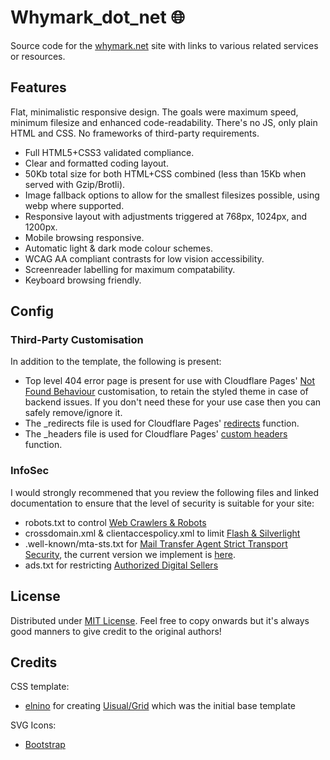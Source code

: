# Whymark_dot_net :globe_with_meridians:
Source code for the [whymark.net](https://whymark.net/) site with links to various related services or resources.


## Features
Flat, minimalistic responsive design. The goals were maximum speed, minimum filesize and enhanced code-readability. There's no JS, only plain HTML and CSS. No frameworks of third-party requirements.

- Full HTML5+CSS3 validated compliance.
- Clear and formatted coding layout.
- 50Kb total size for both HTML+CSS combined (less than 15Kb when served with Gzip/Brotli).
- Image fallback options to allow for the smallest filesizes possible, using webp where supported.
- Responsive layout with adjustments triggered at 768px, 1024px, and 1200px.
- Mobile browsing responsive.
- Automatic light & dark mode colour schemes.
- WCAG AA compliant contrasts for low vision accessibility.
- Screenreader labelling for maximum compatability.
- Keyboard browsing friendly.


## Config
### Third-Party Customisation
In addition to the template, the following is present:
- Top level 404 error page is present for use with Cloudflare Pages' [Not Found Behaviour](https://developers.cloudflare.com/pages/platform/serving-pages/) customisation, to retain the styled theme in case of backend issues. If you don't need these for your use case then you can safely remove/ignore it.
- The _redirects file is used for Cloudflare Pages' [redirects](https://developers.cloudflare.com/pages/platform/redirects/) function.
- The _headers file is used for Cloudflare Pages' [custom headers](https://developers.cloudflare.com/pages/platform/headers/) function.


### InfoSec
I would strongly recommened that you review the following files and linked documentation to ensure that the level of security is suitable for your site:
- robots.txt to control [Web Crawlers & Robots](https://en.wikipedia.org/wiki/Robots_exclusion_standard)
- crossdomain.xml & clientaccespolicy.xml to limit [Flash & Silverlight](https://en.wikipedia.org/wiki/Cross-site_request_forgery)
- .well-known/mta-sts.txt for [Mail Transfer Agent Strict Transport Security](https://www.ncsc.gov.uk/collection/email-security-and-anti-spoofing/using-mta-sts-to-protect-the-privacy-of-your-emails), the current version we implement is [here](https://github.com/daniel-whymark/whymark_dot_net_mta-sts).
- ads.txt for restricting [Authorized Digital Sellers](https://iabtechlab.com/ads-txt/)


## License
Distributed under [MIT License](https://opensource.org/licenses/MIT). Feel free to copy onwards but it's always good manners to give credit to the original authors!


## Credits
CSS template:  
- [elnino](https://github.com/elnino) for creating [Uisual/Grid](https://github.com/uisual/freebies/tree/master/grid) which was the initial base template

SVG Icons:
- [Bootstrap](https://icons.getbootstrap.com)
